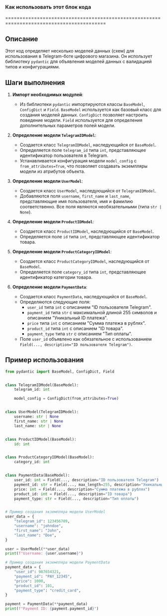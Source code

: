 ### Как использовать этот блок кода
=========================================================================================

Описание
-------------------------
Этот код определяет несколько моделей данных (схем) для использования в Telegram-боте цифрового магазина. Он использует библиотеку `pydantic` для объявления моделей данных с валидацией типов и конфигурациями.

Шаги выполнения
-------------------------
1. **Импорт необходимых модулей**:
   - Из библиотеки `pydantic` импортируются классы `BaseModel`, `ConfigDict` и `Field`. `BaseModel` используется как базовый класс для создания моделей данных. `ConfigDict` позволяет настроить поведение модели. `Field` используется для определения дополнительных параметров полей модели.

2. **Определение модели `TelegramIDModel`**:
   - Создается класс `TelegramIDModel`, наследующийся от `BaseModel`.
   - Определяется поле `telegram_id` типа `int`, представляющее идентификатор пользователя в Telegram.
   - Устанавливается конфигурация модели `model_config` с `from_attributes=True`, что позволяет создавать экземпляры модели из атрибутов объекта.

3. **Определение модели `UserModel`**:
   - Создается класс `UserModel`, наследующийся от `TelegramIDModel`.
   - Добавляются поля `username`, `first_name` и `last_name`, представляющие имя пользователя, имя и фамилию соответственно. Все поля являются необязательными (типа `str | None`).

4. **Определение модели `ProductIDModel`**:
   - Создается класс `ProductIDModel`, наследующийся от `BaseModel`.
   - Определяется поле `id` типа `int`, представляющее идентификатор товара.

5. **Определение модели `ProductCategoryIDModel`**:
   - Создается класс `ProductCategoryIDModel`, наследующийся от `BaseModel`.
   - Определяется поле `category_id` типа `int`, представляющее идентификатор категории товара.

6. **Определение модели `PaymentData`**:
   - Создается класс `PaymentData`, наследующийся от `BaseModel`.
   - Определяются следующие поля:
     - `user_id` типа `int` с описанием "ID пользователя Telegram".
     - `payment_id` типа `str` с максимальной длиной 255 символов и описанием "Уникальный ID платежа".
     - `price` типа `int` с описанием "Сумма платежа в рублях".
     - `product_id` типа `int` с описанием "ID товара".
     - `payment_type` типа `str` с описанием "Тип оплаты".
   - Поле `user_id` объявлено как обязательное с использованием `Field(..., description="ID пользователя Telegram")`.

Пример использования
-------------------------

```python
from pydantic import BaseModel, ConfigDict, Field


class TelegramIDModel(BaseModel):
    telegram_id: int

    model_config = ConfigDict(from_attributes=True)


class UserModel(TelegramIDModel):
    username: str | None
    first_name: str | None
    last_name: str | None


class ProductIDModel(BaseModel):
    id: int


class ProductCategoryIDModel(BaseModel):
    category_id: int


class PaymentData(BaseModel):
    user_id: int = Field(..., description="ID пользователя Telegram")
    payment_id: str = Field(..., max_length=255, description="Уникальный ID платежа")
    price: int = Field(..., description="Сумма платежа в рублях")
    product_id: int = Field(..., description="ID товара")
    payment_type: str = Field(..., description="Тип оплаты")


# Пример создания экземпляра модели UserModel
user_data = {
    "telegram_id": 123456789,
    "username": "johndoe",
    "first_name": "John",
    "last_name": "Doe",
}

user = UserModel(**user_data)
print(f"Username: {user.username}")

# Пример создания экземпляра модели PaymentData
payment_data = {
    "user_id": 987654321,
    "payment_id": "PAY_12345",
    "price": 1000,
    "product_id": 101,
    "payment_type": "credit_card",
}

payment = PaymentData(**payment_data)
print(f"Payment ID: {payment.payment_id}")